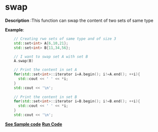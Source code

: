 # swap

**Description** :This function can swap the content of two sets of same type

**Example**:
```cpp
    // Creating rwo sets of same type and of size 3
    std::set<int> A{6,10,21};
    std::set<int> B{11,34,56};

    // I want to swap set A with set B 
    A.swap(B)

    // Print the content in set A
    for(std::set<int>::iterator i=A.begin(); i!=A.end(); ++i){
      std::cout << ' ' << *i;
    }
    std::cout << '\n';
  
    // Print the content in set B
    for(std::set<int>::iterator i=B.begin(); i!=B.end(); ++i){
      std::cout << ' ' << *i;
    }
    std::cout << '\n';
```

**[See Sample code](../snippets/set/swap.cpp)**
**[Run Code](https://rextester.com/WPZJS63867)**